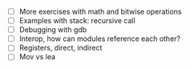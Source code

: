 - [ ] More exercises with math and bitwise operations
- [ ] Examples with stack: recursive call
- [ ] Debugging with gdb
- [ ] Interop, how can modules reference each other?
- [ ] Registers, direct, indirect
- [ ] Mov vs lea